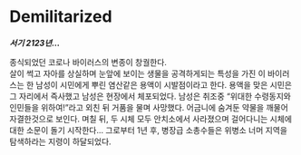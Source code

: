 # Demilitarized

***서기 2123년…***

종식되었던 코로나 바이러스의 변종이 창궐한다. \
살이 썩고 자아를 상실하며 눈앞에 보이는 생물을 공격하게되는 특성을 가진 이 바이러스는 한 남성이 시민에게 뿌린 염산같은 용액이 시발점이라고 한다. 
용액을 맞은 시민은 그 자리에서 즉사했고 남성은 현장에서 체포되었다.
남성은 취조중 “위대한 수령동지와 인민들을 위하여!”라고 외친 뒤 거품을 물며 사망했다. 어금니에 숨겨둔 약물을 깨물어 자결한것으로 보인다.
며칠 뒤, 두 시체 모두 안치소에서 사라졌으며 걸어다니는 시체에 대한 소문이 돌기 시작한다…
그로부터 1년 후, 병장급 소총수들은 위병소 너머 지역을 탐색하라는 지령이 하달되었다.
